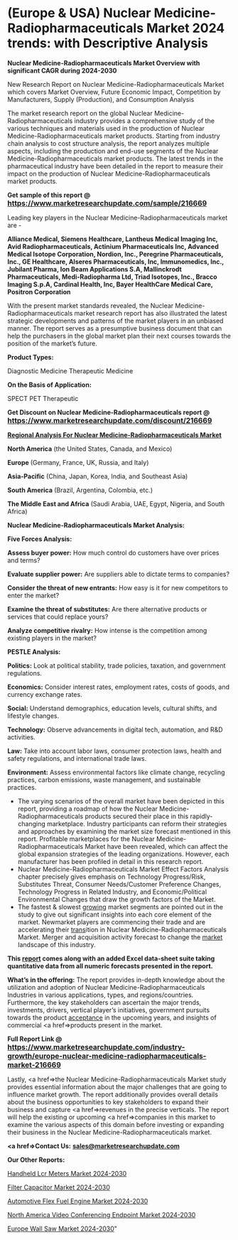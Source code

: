 # (Europe & USA) Nuclear Medicine-Radiopharmaceuticals Market 2024 trends: with Descriptive Analysis

<strong>Nuclear Medicine-Radiopharmaceuticals Market Overview with significant CAGR during 2024-2030</strong>

New Research Report on Nuclear Medicine-Radiopharmaceuticals Market which covers Market Overview, Future Economic Impact, Competition by Manufacturers, Supply (Production), and Consumption Analysis

The market research report on the global Nuclear Medicine-Radiopharmaceuticals industry provides a comprehensive study of the various techniques and materials used in the production of Nuclear Medicine-Radiopharmaceuticals market products. Starting from industry chain analysis to cost structure analysis, the report analyzes multiple aspects, including the production and end-use segments of the Nuclear Medicine-Radiopharmaceuticals market products. The latest trends in the pharmaceutical industry have been detailed in the report to measure their impact on the production of Nuclear Medicine-Radiopharmaceuticals market products.

<strong>Get sample of this report @ <a href=https://www.marketresearchupdate.com/sample/216669><font size=3 color=#0000ff>https://www.marketresearchupdate.com/sample/216669</font></a></strong>

Leading key players in the Nuclear Medicine-Radiopharmaceuticals market are -

<strong>Alliance Medical, Siemens Healthcare, Lantheus Medical Imaging Inc, Avid Radiopharmaceuticals, Actinium Pharmaceuticals Inc, Advanced Medical Isotope Corporation, Nordion, Inc., Peregrine Pharmaceuticals, Inc., GE Healthcare, Alseres Pharmaceuticals, Inc, Immunomedics, Inc., Jubilant Pharma, Ion Beam Applications S.A, Mallinckrodt Pharmaceuticals, Medi-Radiopharma Ltd, Triad Isotopes, Inc., Bracco Imaging S.p.A, Cardinal Health, Inc, Bayer HealthCare Medical Care, Positron Corporation</strong>

With the present market standards revealed, the Nuclear Medicine-Radiopharmaceuticals market research report has also illustrated the latest strategic developments and patterns of the market players in an unbiased manner. The report serves as a presumptive business document that can help the purchasers in the global market plan their next courses towards the position of the market’s future.

<strong>Product Types:</strong>

Diagnostic Medicine
Therapeutic Medicine

<strong>On the Basis of Application:</strong>

SPECT
PET
Therapeutic

<strong>Get Discount on Nuclear Medicine-Radiopharmaceuticals report @ <a href=https://www.marketresearchupdate.com/discount/216669><font size=3 color=#0000ff>https://www.marketresearchupdate.com/discount/216669</font></a></strong>

<strong><u><b>Regional Analysis For Nuclear Medicine-Radiopharmaceuticals Market</b></u></strong>

<strong><b>North America</b></strong> (the United States, Canada, and Mexico)

<strong><b>Europe </b></strong>(Germany, France, UK, Russia, and Italy)

<strong><b>Asia-Pacific</b></strong> (China, Japan, Korea, India, and Southeast Asia)

<strong><b>South America</b></strong> (Brazil, Argentina, Colombia, etc.)

<strong><b>The Middle East and Africa</b></strong> (Saudi Arabia, UAE, Egypt, Nigeria, and South Africa)

<strong>Nuclear Medicine-Radiopharmaceuticals Market Analysis:</strong>

<strong>Five Forces Analysis:</strong>

<strong>Assess buyer power:</strong> How much control do customers have over prices and terms?

<strong>Evaluate supplier power:</strong> Are suppliers able to dictate terms to companies?

<strong>Consider the threat of new entrants:</strong> How easy is it for new competitors to enter the market?

<strong>Examine the threat of substitutes:</strong> Are there alternative products or services that could replace yours?

<strong>Analyze competitive rivalry:</strong> How intense is the competition among existing players in the market?

<strong>PESTLE Analysis:</strong>

<strong>Politics:</strong> Look at political stability, trade policies, taxation, and government regulations.

<strong>Economics:</strong> Consider interest rates, employment rates, costs of goods, and currency exchange rates.

<strong>Social:</strong> Understand demographics, education levels, cultural shifts, and lifestyle changes.

<strong>Technology:</strong> Observe advancements in digital tech, automation, and R&D activities.

<strong>Law:</strong> Take into account labor laws, consumer protection laws, health and safety regulations, and international trade laws.

<strong>Environment:</strong> Assess environmental factors like climate change, recycling practices, carbon emissions, waste management, and sustainable practices.

<ul>
  <li>The varying scenarios of the overall market have been depicted in this report, providing a roadmap of how the Nuclear Medicine-Radiopharmaceuticals products secured their place in this rapidly-changing marketplace. Industry participants can reform their strategies and approaches by examining the market size forecast mentioned in this report. Profitable marketplaces for the Nuclear Medicine-Radiopharmaceuticals Market have been revealed, which can affect the global expansion strategies of the leading organizations. However, each manufacturer has been profiled in detail in this research report.</li>
  <li>Nuclear Medicine-Radiopharmaceuticals Market Effect Factors Analysis chapter precisely gives emphasis on Technology Progress/Risk, Substitutes Threat, Consumer Needs/Customer Preference Changes, Technology Progress in Related Industry, and Economic/Political Environmental Changes that draw the growth factors of the Market.</li>
  <li>The fastest &amp; slowest <a href=ASDF991299>growing</a> market segments are pointed out in the study to give out significant insights into each core element of the market. Newmarket players are commencing their trade and are accelerating their <a href=>trans</a>ition in Nuclear Medicine-Radiopharmaceuticals Market. Merger and acquisition activity forecast to change the <a href=>market</a> landscape of this industry.</li>
</ul>
<strong>This <a href=>report</a> comes along with an added Excel data-sheet suite taking quantitative data from all numeric forecasts presented in the report.</strong>

<strong>What’s in the offering:</strong> The report provides in-depth knowledge about the utilization and adoption of Nuclear Medicine-Radiopharmaceuticals Industries in various applications, types, and regions/countries. Furthermore, the key stakeholders can ascertain the major trends, investments, drivers, vertical player’s initiatives, government pursuits towards the product <a href=ASDF881288>acceptance</a> in the upcoming years, and insights of commercial <a href=>products</a> present in the market.

<strong>Full Report Link @ <a href=https://www.marketresearchupdate.com/industry-growth/europe-nuclear-medicine-radiopharmaceuticals-market-216669><font size=3 color=#0000ff>https://www.marketresearchupdate.com/industry-growth/europe-nuclear-medicine-radiopharmaceuticals-market-216669</font></a></strong>

Lastly, <a href=>the</a> Nuclear Medicine-Radiopharmaceuticals Market study provides essential information about the major challenges that are going to influence market growth. The report additionally provides overall details about the business opportunities to key stakeholders to expand their business and capture <a href=>revenues</a> in the precise verticals. The report will help the existing or upcoming <a href=>companies</a> in this market to examine the various aspects of this domain before investing or expanding their business in the Nuclear Medicine-Radiopharmaceuticals market.

<strong><a href=><strong>Contact Us:</strong></a></strong>
<strong>sales@marketresearchupdate.com</strong>

<strong>Our Other Reports:</strong>

<a href=https://www.linkedin.com/pulse/handheld-lcr-meters-market-2023-latest-trending>Handheld Lcr Meters Market 2024-2030</a>

<a href=https://www.linkedin.com/pulse/filter-capacitor-market-report-2023-top-company>Filter Capacitor Market 2024-2030</a>

<a href=https://www.linkedin.com/pulse/automotive-flex-fuel-engine-market-research>Automotive Flex Fuel Engine Market 2024-2030</a>

<a href=https://www.linkedin.com/pulse/north-america-video-conferencing-endpoint-market-oq5wf/>North America Video Conferencing Endpoint Market 2024-2030</a>

<a href=https://www.linkedin.com/pulse/europe-wall-saw-market-research-report-39ngc/>Europe Wall Saw Market 2024-2030</a>"
